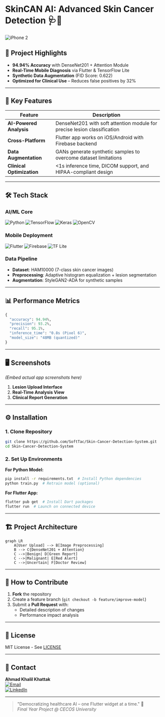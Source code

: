 # SkinCAN AI: Advanced Skin Cancer Detection 🩺🤖  

![iPhone 2](https://github.com/user-attachments/assets/e90f9884-6a15-4ec4-86f9-8e8ea473530b)


## 🌟 **Project Highlights**  
- **94.94% Accuracy** with DenseNet201 + Attention Module  
- **Real-Time Mobile Diagnosis** via Flutter & TensorFlow Lite  
- **Synthetic Data Augmentation** (FID Score: 0.622)  
- **Optimized for Clinical Use** – Reduces false positives by 32%  

---

## 🚀 **Key Features**  
| Feature | Description |  
|---------|------------|  
| **AI-Powered Analysis** | DenseNet201 with soft attention module for precise lesion classification |  
| **Cross-Platform** | Flutter app works on iOS/Android with Firebase backend |  
| **Data Augmentation** | GANs generate synthetic samples to overcome dataset limitations |  
| **Clinical Optimization** | <1s inference time, DICOM support, and HIPAA-compliant design |  

---

## 🛠️ **Tech Stack**  
### **AI/ML Core**  
![Python](https://img.shields.io/badge/Python-3776AB?logo=python&logoColor=white)
![TensorFlow](https://img.shields.io/badge/TensorFlow-FF6F00?logo=tensorflow&logoColor=white)
![Keras](https://img.shields.io/badge/Keras-D00000?logo=keras&logoColor=white)
![OpenCV](https://img.shields.io/badge/OpenCV-5C3EE8?logo=opencv&logoColor=white)  

### **Mobile Deployment**  
![Flutter](https://img.shields.io/badge/Flutter-02569B?logo=flutter&logoColor=white)
![Firebase](https://img.shields.io/badge/Firebase-FFCA28?logo=firebase&logoColor=black)
![TF Lite](https://img.shields.io/badge/TensorFlow_Lite-FF6F00?logo=tensorflow&logoColor=white)  

### **Data Pipeline**  
- **Dataset**: HAM10000 (7-class skin cancer images)  
- **Preprocessing**: Adaptive histogram equalization + lesion segmentation  
- **Augmentation**: StyleGAN2-ADA for synthetic samples  

---

## 📊 **Performance Metrics**  
```python
{
  "accuracy": 94.94%, 
  "precision": 93.2%,
  "recall": 95.1%,
  "inference_time": "0.8s (Pixel 6)",
  "model_size": "48MB (quantized)"
}
```

---

## 🖥️ **Screenshots**  
*(Embed actual app screenshots here)*  
1. **Lesion Upload Interface**  
2. **Real-Time Analysis View**  
3. **Clinical Report Generation**  

---

## ⚙️ **Installation**  

### **1. Clone Repository**  
```bash
git clone https://github.com/SoftTac/Skin-Cancer-Detection-System.git
cd Skin-Cancer-Detection-System
```

### **2. Set Up Environments**  
**For Python Model:**  
```bash
pip install -r requirements.txt  # Install Python dependencies
python train.py  # Retrain model (optional)
```

**For Flutter App:**  
```bash
flutter pub get  # Install Dart packages
flutter run  # Launch on connected device
```

---

## 🏗️ **Project Architecture**  
```mermaid
graph LR
    A[User Upload] --> B[Image Preprocessing]
    B --> C{DenseNet201 + Attention}
    C -->|Benign| D[Green Report]
    C -->|Malignant| E[Red Alert]
    C -->|Uncertain| F[Doctor Review]
```

---

## 🤝 **How to Contribute**  
1. **Fork** the repository  
2. Create a feature branch (`git checkout -b feature/improve-model`)  
3. Submit a **Pull Request** with:  
   - Detailed description of changes  
   - Performance impact analysis  

---

## 📜 **License**  
MIT License - See [LICENSE](https://github.com/SoftTac/Skin-Cancer-Detection-System/blob/main/LICENSE)  

---

## 📧 **Contact**  
**Ahmad Khalil Khattak**  
[![Email](https://img.shields.io/badge/Email-ahmadkhanpakistan987@gmail.com-D14836?style=flat&logo=gmail)](mailto:ahmadkhanpakistan987@gmail.com)  
[![LinkedIn](https://img.shields.io/badge/LinkedIn-Ahmad_Khalil-0077B5?style=flat&logo=linkedin)](https://www.linkedin.com/in/ahmad-khalil-33bbb4283/)  

---

> "Democratizing healthcare AI – one Flutter widget at a time." 🚀  
> *Final Year Project @ CECOS University*
